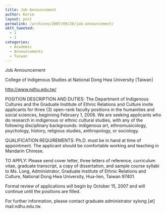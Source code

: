 ```yaml
---
title: Job Announcement
author: Kerim
layout: post
permalink: /archives/2007/09/20/job-announcement/
aktt_tweeted:
  - 1
  - 1
categories:
  - Academic
  - Announcements
  - Taiwan
---
```

Job Announcement

College of Indigenous Studies at National Dong Hwa University [Taiwan] 

http://www.ndhu.edu.tw/

POSITION DESCRIPTION AND DUTIES: The Department of Indigenous Cultures and the Graduate Institute of Ethnic Relations and Culture invite applicants for three (3) open-rank faculty positions in the humanities and social sciences, beginning February 1, 2008. We are seeking applicants who do research in indigenous or ethnic cultural studies, with any of the following disciplinary backgrounds: indigenous art, ethnomusicology, psychology, history, religious studies, anthropology, or sociology.

QUALIFICATION REQUIREMENTS: Ph.D. must be in hand at time of appointment. The applicant should be comfortable working and teaching in Mandarin Chinese.

TO APPLY: Please send cover letter, three letters of reference, curriculum vitae, graduate transcript, a copy of dissertation, and sample course syllabi to Ms. Long, Administrator, Graduate Institute of Ethnic Relations and Culture, National Dong Hwa University, Hua-lien, Taiwan 97401.

Formal review of applications will begin by October 15, 2007 and will continue until the positions are filled.

For further information, please contact graduate administrator sylong [at] mail.ndhu.edu.tw.

